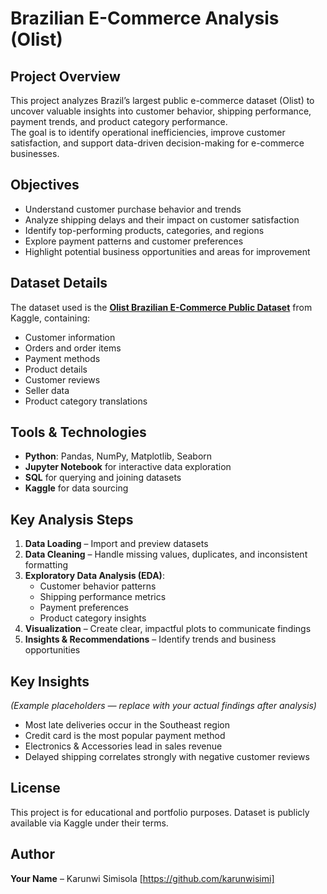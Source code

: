 # Brazilian E-Commerce Analysis (Olist)

##  Project Overview
This project analyzes Brazil’s largest public e-commerce dataset (Olist) to uncover valuable insights into customer behavior, shipping performance, payment trends, and product category performance.  
The goal is to identify operational inefficiencies, improve customer satisfaction, and support data-driven decision-making for e-commerce businesses.


##  Objectives
- Understand customer purchase behavior and trends
- Analyze shipping delays and their impact on customer satisfaction
- Identify top-performing products, categories, and regions
- Explore payment patterns and customer preferences
- Highlight potential business opportunities and areas for improvement


##  Dataset Details
The dataset used is the **[Olist Brazilian E-Commerce Public Dataset](https://www.kaggle.com/datasets/olistbr/brazilian-ecommerce)** from Kaggle, containing:
- Customer information
- Orders and order items
- Payment methods
- Product details
- Customer reviews
- Seller data
- Product category translations


##  Tools & Technologies
- **Python**: Pandas, NumPy, Matplotlib, Seaborn
- **Jupyter Notebook** for interactive data exploration
- **SQL** for querying and joining datasets
- **Kaggle** for data sourcing


##  Key Analysis Steps
1. **Data Loading** – Import and preview datasets
2. **Data Cleaning** – Handle missing values, duplicates, and inconsistent formatting
3. **Exploratory Data Analysis (EDA)**:
   - Customer behavior patterns
   - Shipping performance metrics
   - Payment preferences
   - Product category insights
4. **Visualization** – Create clear, impactful plots to communicate findings
5. **Insights & Recommendations** – Identify trends and business opportunities


##  Key Insights
_(Example placeholders — replace with your actual findings after analysis)_
- Most late deliveries occur in the Southeast region
- Credit card is the most popular payment method
- Electronics & Accessories lead in sales revenue
- Delayed shipping correlates strongly with negative customer reviews



##  License
This project is for educational and portfolio purposes. Dataset is publicly available via Kaggle under their terms.



##  Author
**Your Name** – Karunwi Simisola [https://github.com/karunwisimi]

